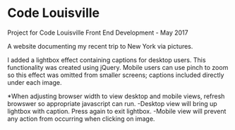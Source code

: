# Code Louisville
Project for Code Louisville Front End Development - May 2017

A website documenting my recent trip to New York via pictures.

I added a lightbox effect containing captions for desktop users.  This functionality was created using jQuery.  Mobile users can use pinch to zoom so this effect was omitted from smaller screens; captions included directly under each image.

*When adjusting browser width to view desktop and mobile views, refresh browswer so appropriate javascript can run.
  -Desktop view will bring up lightbox with caption.  Press again to exit lightbox.
  -Mobile view will prevent any action from occurring when clicking on image.

